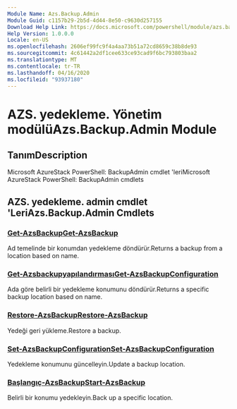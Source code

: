 ```yaml
---
Module Name: Azs.Backup.Admin
Module Guid: c1157b29-2b5d-4d44-8e50-c9630d257155
Download Help Link: https://docs.microsoft.com/powershell/module/azs.backup.admin
Help Version: 1.0.0.0
Locale: en-US
ms.openlocfilehash: 2606ef99fc9f4a4aa73b51a72cd8659c38b8de93
ms.sourcegitcommit: 4c61442a2df1cee633ce93cad9f6bc793803baa2
ms.translationtype: MT
ms.contentlocale: tr-TR
ms.lasthandoff: 04/16/2020
ms.locfileid: "93937180"
---
```

# <span data-ttu-id="e8e2f-101">AZS. yedekleme. Yönetim modülü</span><span class="sxs-lookup"><span data-stu-id="e8e2f-101">Azs.Backup.Admin Module</span></span>
## <span data-ttu-id="e8e2f-102">Tanım</span><span class="sxs-lookup"><span data-stu-id="e8e2f-102">Description</span></span>
<span data-ttu-id="e8e2f-103">Microsoft AzureStack PowerShell: BackupAdmin cmdlet 'leri</span><span class="sxs-lookup"><span data-stu-id="e8e2f-103">Microsoft AzureStack PowerShell: BackupAdmin cmdlets</span></span>

## <span data-ttu-id="e8e2f-104">AZS. yedekleme. admin cmdlet 'Leri</span><span class="sxs-lookup"><span data-stu-id="e8e2f-104">Azs.Backup.Admin Cmdlets</span></span>
### [<span data-ttu-id="e8e2f-105">Get-AzsBackup</span><span class="sxs-lookup"><span data-stu-id="e8e2f-105">Get-AzsBackup</span></span>](Get-AzsBackup.md)
<span data-ttu-id="e8e2f-106">Ad temelinde bir konumdan yedekleme döndürür.</span><span class="sxs-lookup"><span data-stu-id="e8e2f-106">Returns a backup from a location based on name.</span></span>

### [<span data-ttu-id="e8e2f-107">Get-Azsbackupyapılandırması</span><span class="sxs-lookup"><span data-stu-id="e8e2f-107">Get-AzsBackupConfiguration</span></span>](Get-AzsBackupConfiguration.md)
<span data-ttu-id="e8e2f-108">Ada göre belirli bir yedekleme konumunu döndürür.</span><span class="sxs-lookup"><span data-stu-id="e8e2f-108">Returns a specific backup location based on name.</span></span>

### [<span data-ttu-id="e8e2f-109">Restore-AzsBackup</span><span class="sxs-lookup"><span data-stu-id="e8e2f-109">Restore-AzsBackup</span></span>](Restore-AzsBackup.md)
<span data-ttu-id="e8e2f-110">Yedeği geri yükleme.</span><span class="sxs-lookup"><span data-stu-id="e8e2f-110">Restore a backup.</span></span>

### [<span data-ttu-id="e8e2f-111">Set-AzsBackupConfiguration</span><span class="sxs-lookup"><span data-stu-id="e8e2f-111">Set-AzsBackupConfiguration</span></span>](Set-AzsBackupConfiguration.md)
<span data-ttu-id="e8e2f-112">Yedekleme konumunu güncelleyin.</span><span class="sxs-lookup"><span data-stu-id="e8e2f-112">Update a backup location.</span></span>

### [<span data-ttu-id="e8e2f-113">Başlangıç-AzsBackup</span><span class="sxs-lookup"><span data-stu-id="e8e2f-113">Start-AzsBackup</span></span>](Start-AzsBackup.md)
<span data-ttu-id="e8e2f-114">Belirli bir konumu yedekleyin.</span><span class="sxs-lookup"><span data-stu-id="e8e2f-114">Back up a specific location.</span></span>

